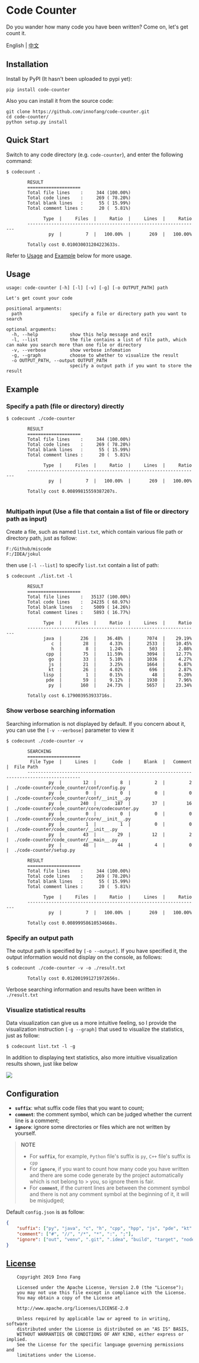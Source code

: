 # Code Counter

Do you wander how many code you have been written? Come on, let's get count it.

English | [中文](https://github.com/InnoFang/code-counter/blob/master/README_zh.md)

## Installation

Install by PyPI (It hasn't been uploaded to pypi yet):

```shell
pip install code-counter
```

Also you can install it from the source code:

```shell
git clone https://github.com/innofang/code-counter.git
cd code-counter/
python setup.py install
```

## Quick Start

Switch to any code directory (e.g. `code-counter`), and enter the following command:

```shell
$ codecount .

        RESULT
        ====================
        Total file lines    :     344 (100.00%)
        Total code lines    :     269 ( 78.20%)
        Total blank lines   :      55 ( 15.99%)
        Total comment lines :      20 (  5.81%)

              Type  |     Files  |     Ratio  |     Lines  |     Ratio
        -----------------------------------------------------------------
                py  |         7  |   100.00%  |       269  |   100.00%

        Totally cost 0.010030031204223633s.

```

Refer to [Usage](#usage) and [Example](#example) below for more usage.

<h2 id="usage">Usage</h2>

```shell 
usage: code-counter [-h] [-l] [-v] [-g] [-o OUTPUT_PATH] path

Let's get count your code

positional arguments:
  path                  specify a file or directory path you want to search

optional arguments:
  -h, --help            show this help message and exit
  -l, --list            the file contains a list of file path, which can make you search more than one file or directory
  -v, --verbose         show verbose infomation
  -g, --graph           choose to whether to visualize the result
  -o OUTPUT_PATH, --output OUTPUT_PATH
                        specify a output path if you want to store the result
```

<h2 id="example">Example</h2>

### Specify a path (file or directory) directly

```shell
$ codecount ./code-counter

        RESULT
        ====================
        Total file lines    :     344 (100.00%)
        Total code lines    :     269 ( 78.20%)
        Total blank lines   :      55 ( 15.99%)
        Total comment lines :      20 (  5.81%)

              Type  |     Files  |     Ratio  |     Lines  |     Ratio
        -----------------------------------------------------------------
                py  |         7  |   100.00%  |       269  |   100.00%

        Totally cost 0.00899815559387207s.


```

### Multipath input (Use a file that contain a list of file or directory path as input)

Create a file, such as named `list.txt`, which contain various file path or directory path, just as follow:

```
F:/Github/miscode
F:/IDEA/jokul
```

then use `[-l --list]` to specify `list.txt` contain a list of path:

```shell
$ codecount ./list.txt -l

        RESULT
        ====================
        Total file lines    :   35137 (100.00%)
        Total code lines    :   24235 ( 68.97%)
        Total blank lines   :    5009 ( 14.26%)
        Total comment lines :    5893 ( 16.77%)

              Type  |     Files  |     Ratio  |     Lines  |     Ratio
        -----------------------------------------------------------------
              java  |       236  |    36.48%  |      7074  |    29.19%
                 c  |        28  |     4.33%  |      2533  |    10.45%
                 h  |         8  |     1.24%  |       503  |     2.08%
               cpp  |        75  |    11.59%  |      3094  |    12.77%
                go  |        33  |     5.10%  |      1036  |     4.27%
                js  |        21  |     3.25%  |      1664  |     6.87%
                kt  |        26  |     4.02%  |       696  |     2.87%
              lisp  |         1  |     0.15%  |        48  |     0.20%
               pde  |        59  |     9.12%  |      1930  |     7.96%
                py  |       160  |    24.73%  |      5657  |    23.34%

        Totally cost 6.179003953933716s.

```

### Show verbose searching information

Searching information is not displayed by default. If you concern about it, you can use the `[-v --verbose]` parameter to view it

```
$ codecount ./code-counter -v

        SEARCHING
        ====================
         File Type  |     Lines  |      Code  |     Blank  |   Comment  |  File Path
        ------------------------------------------------------------------------------------------
                py  |        12  |         8  |         2  |         2  |  ./code-counter/code_counter/conf/config.py
                py  |         0  |         0  |         0  |         0  |  ./code-counter/code_counter/conf/__init__.py
                py  |       240  |       187  |        37  |        16  |  ./code-counter/code_counter/core/codecounter.py
                py  |         0  |         0  |         0  |         0  |  ./code-counter/code_counter/core/__init__.py
                py  |         1  |         1  |         0  |         0  |  ./code-counter/code_counter/__init__.py
                py  |        43  |        29  |        12  |         2  |  ./code-counter/code_counter/__main__.py
                py  |        48  |        44  |         4  |         0  |  ./code-counter/setup.py

        RESULT
        ====================
        Total file lines    :     344 (100.00%)
        Total code lines    :     269 ( 78.20%)
        Total blank lines   :      55 ( 15.99%)
        Total comment lines :      20 (  5.81%)

              Type  |     Files  |     Ratio  |     Lines  |     Ratio
        -----------------------------------------------------------------
                py  |         7  |   100.00%  |       269  |   100.00%

        Totally cost 0.00899958610534668s.

```

### Specify an output path

The output path is specified by `[-o --output]`. If you have specified it, the output information would not display on the console, as follows:

```shell
$ codecount ./code-counter -v -o ./result.txt

        Totally cost 0.012001991271972656s.

```

Verbose searching information and results have been written in `./result.txt`

### Visualize statistical results

Data visualization can give us a more intuitive feeling, so I provide the visualization instruction `[-g --graph]` that used to visualize the statistics, just as follow:

```
$ codecount list.txt -l -g
```

In addition to displaying text statistics, also more intuitive visualization results shown, just like below

![](https://cdn.jsdelivr.net/gh/innofang/jotter/source/code-counter/result.png)


## Configuration

 + **`suffix`**: what suffix code files that you want to count;
 + **`comment`**: the comment symbol, which can be judged whether the current line is a comment;
 + **`ignore`**: ignore some directories or files which are not written by yourself.

> **NOTE**
> 
> + For **`suffix`**, for example, `Python` file's suffix is  `py`, `C++` file's suffix is `cpp`
> + For **`ignore`**, if you want to count how many code you have written and there are some code generate by the project automatically which is not belong to > you, so ignore them is fair.
> + For **``comment``**, if the current lines are between the comment symbol and there is not any comment symbol at the beginning of it, it will be misjudged;

Default `config.json` is as follow:

```json
{
    "suffix": ["py", "java", "c", "h", "cpp", "hpp", "js", "pde", "kt", "dart", "go", "lisp", "cu", "cuh"],
    "comment": ["#", "//", "/*", "*", ":", ";"],
    "ignore": ["out", "venv", ".git", ".idea", "build", "target", "node_modules", ".vscode"]
}
```

## [License](https://github.com/InnoFang/code-counter/blob/master/LICENSE)

        Copyright 2019 Inno Fang

        Licensed under the Apache License, Version 2.0 (the "License");
        you may not use this file except in compliance with the License.
        You may obtain a copy of the License at

        http://www.apache.org/licenses/LICENSE-2.0

        Unless required by applicable law or agreed to in writing, software
        distributed under the License is distributed on an "AS IS" BASIS,
        WITHOUT WARRANTIES OR CONDITIONS OF ANY KIND, either express or implied.
        See the License for the specific language governing permissions and
        limitations under the License.
